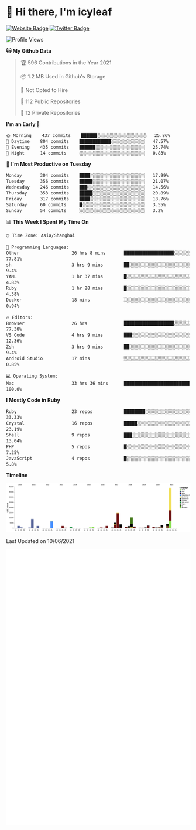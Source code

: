 # 👋 Hi there, I'm icyleaf

[![Website Badge](https://img.shields.io/badge/-icyleaf.com-444444?style=flat&logo=Google-Chrome&logoColor=f2f2f2&link=https://icyleaf.com)](https://icyleaf.com)
[![Twitter Badge](https://img.shields.io/badge/-@icyleaf-1da1f2?style=flat&labelColor=1ca0f1&logo=twitter&logoColor=white&link=https://twitter.com/icyleaf)](https://twitter.com/icyleaf)

<!--START_SECTION:waka-->
![Profile Views](http://img.shields.io/badge/Profile%20Views-22-blue)

**🐱 My Github Data** 

> 🏆 596 Contributions in the Year 2021
 > 
> 📦 1.2 MB Used in Github's Storage 
 > 
> 🚫 Not Opted to Hire
 > 
> 📜 112 Public Repositories 
 > 
> 🔑 12 Private Repositories  
 > 
**I'm an Early 🐤** 

```text
🌞 Morning    437 commits    ██████░░░░░░░░░░░░░░░░░░░   25.86% 
🌆 Daytime    804 commits    ████████████░░░░░░░░░░░░░   47.57% 
🌃 Evening    435 commits    ██████░░░░░░░░░░░░░░░░░░░   25.74% 
🌙 Night      14 commits     ░░░░░░░░░░░░░░░░░░░░░░░░░   0.83%

```
📅 **I'm Most Productive on Tuesday** 

```text
Monday       304 commits    ████░░░░░░░░░░░░░░░░░░░░░   17.99% 
Tuesday      356 commits    █████░░░░░░░░░░░░░░░░░░░░   21.07% 
Wednesday    246 commits    ███░░░░░░░░░░░░░░░░░░░░░░   14.56% 
Thursday     353 commits    █████░░░░░░░░░░░░░░░░░░░░   20.89% 
Friday       317 commits    ████░░░░░░░░░░░░░░░░░░░░░   18.76% 
Saturday     60 commits     █░░░░░░░░░░░░░░░░░░░░░░░░   3.55% 
Sunday       54 commits     ░░░░░░░░░░░░░░░░░░░░░░░░░   3.2%

```


📊 **This Week I Spent My Time On** 

```text
⌚︎ Time Zone: Asia/Shanghai

💬 Programming Languages: 
Other                    26 hrs 8 mins       ███████████████████░░░░░░   77.81% 
sh                       3 hrs 9 mins        ██░░░░░░░░░░░░░░░░░░░░░░░   9.4% 
YAML                     1 hr 37 mins        █░░░░░░░░░░░░░░░░░░░░░░░░   4.83% 
Ruby                     1 hr 28 mins        █░░░░░░░░░░░░░░░░░░░░░░░░   4.38% 
Docker                   18 mins             ░░░░░░░░░░░░░░░░░░░░░░░░░   0.94%

🔥 Editors: 
Browser                  26 hrs              ███████████████████░░░░░░   77.38% 
VS Code                  4 hrs 9 mins        ███░░░░░░░░░░░░░░░░░░░░░░   12.36% 
Zsh                      3 hrs 9 mins        ██░░░░░░░░░░░░░░░░░░░░░░░   9.4% 
Android Studio           17 mins             ░░░░░░░░░░░░░░░░░░░░░░░░░   0.85%

💻 Operating System: 
Mac                      33 hrs 36 mins      █████████████████████████   100.0%

```

**I Mostly Code in Ruby** 

```text
Ruby                     23 repos            ████████░░░░░░░░░░░░░░░░░   33.33% 
Crystal                  16 repos            █████░░░░░░░░░░░░░░░░░░░░   23.19% 
Shell                    9 repos             ███░░░░░░░░░░░░░░░░░░░░░░   13.04% 
PHP                      5 repos             █░░░░░░░░░░░░░░░░░░░░░░░░   7.25% 
JavaScript               4 repos             █░░░░░░░░░░░░░░░░░░░░░░░░   5.8%

```


**Timeline**

![Chart not found](https://raw.githubusercontent.com/icyleaf/icyleaf/main/charts/bar_graph.png) 


 Last Updated on 10/06/2021
<!--END_SECTION:waka-->

![Metrics](https://github.com/icyleaf/icyleaf/blob/main/github-metrics.svg)

